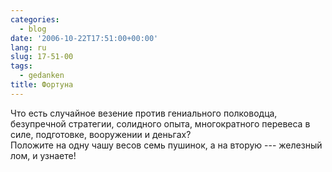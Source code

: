 ```yaml
---
categories:
  - blog
date: '2006-10-22T17:51:00+00:00'
lang: ru
slug: 17-51-00
tags:
  - gedanken
title: Фортуна
---
```




Что есть случайное везение против гениального полководца, безупречной стратегии, солидного опыта, многократного перевеса в силе, подготовке, вооружении и деньгах?  
Положите на одну чашу весов семь пушинок, а на вторую --- железный лом, и узнаете!
